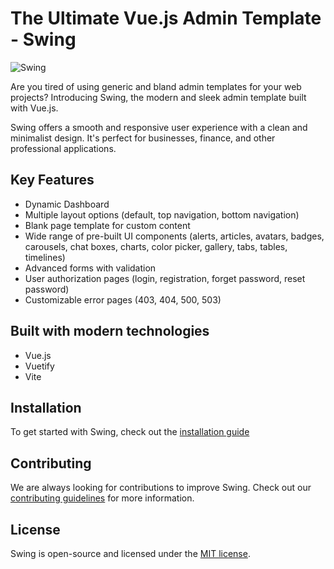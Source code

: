 # The Ultimate Vue.js Admin Template - Swing

![Swing](https://github.com/aliftech/swing/blob/master/src/assets/logo/swing-light.png)

Are you tired of using generic and bland admin templates for your web projects? Introducing Swing, the modern and sleek admin template built with Vue.js.

Swing offers a smooth and responsive user experience with a clean and minimalist design. It's perfect for businesses, finance, and other professional applications.

## Key Features
- Dynamic Dashboard
- Multiple layout options (default, top navigation, bottom navigation)
- Blank page template for custom content
- Wide range of pre-built UI components (alerts, articles, avatars, badges, carousels, chat boxes, charts, color picker, gallery, tabs, tables, timelines)
- Advanced forms with validation
- User authorization pages (login, registration, forget password, reset password)
- Customizable error pages (403, 404, 500, 503)

## Built with modern technologies
- Vue.js
- Vuetify
- Vite

## Installation

To get started with Swing, check out the [installation guide](https://github.com/aliftech/swing/blob/master/READMEVUE.md)

## Contributing
We are always looking for contributions to improve Swing. Check out our [contributing guidelines](https://github.com/aliftech/swing/blob/master/CONTRIBUTING.md) for more information.

## License
Swing is open-source and licensed under the [MIT license](./LICENSE).
